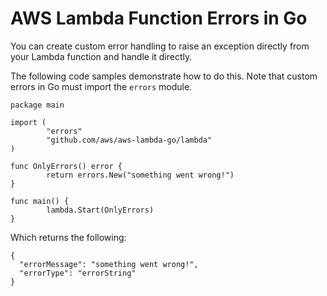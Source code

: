 # AWS Lambda Function Errors in Go<a name="golang-exceptions"></a>

You can create custom error handling to raise an exception directly from your Lambda function and handle it directly\. 

The following code samples demonstrate how to do this\. Note that custom errors in Go must import the `errors` module\.

```
package main
 
import (
        "errors"
        "github.com/aws/aws-lambda-go/lambda"
)
 
func OnlyErrors() error {
        return errors.New("something went wrong!")
}
 
func main() {
        lambda.Start(OnlyErrors)
}
```

Which returns the following:

```
{
  "errorMessage": "something went wrong!",
  "errorType": "errorString"
}
```